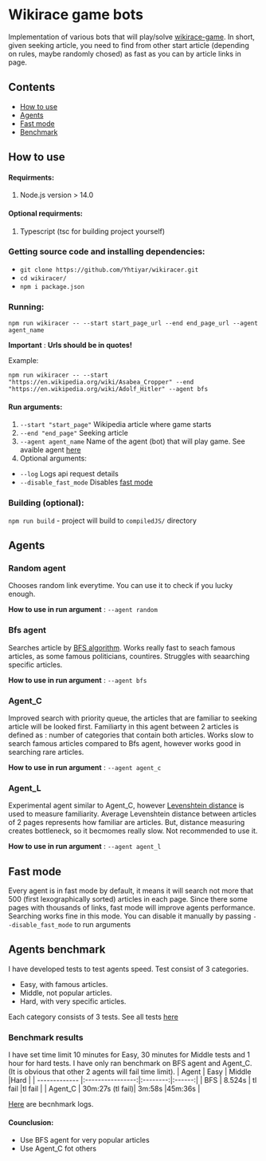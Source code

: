 # Wikirace game bots
Implementation of various bots that will play/solve [wikirace-game](https://en.wikipedia.org/wiki/Wikipedia:Wikirace). In short, given seeking article,
you need to find from other start article (depending on rules, maybe randomly chosed) as fast as you can by article links in page.

## Contents
- [How to use](#how-to-use)
- [Agents](#agents)
- [Fast mode](#fast-mode)
- [Benchmark](#agents-benchmark)

## How to use
#### Requirments:
1. Node.js  version > 14.0

#### Optional requirments:
1. Typescript (tsc for building project yourself)

### Getting source code and installing dependencies:
* `git clone https://github.com/Yhtiyar/wikiracer.git`
* `cd wikiracer/`
* `npm i package.json`

### Running: 
`npm run wikiracer -- --start start_page_url --end end_page_url --agent agent_name`

**Important** : **Urls should be in quotes!**

 Example:
 
`npm run wikiracer -- --start "https://en.wikipedia.org/wiki/Asabea_Cropper" --end "https://en.wikipedia.org/wiki/Adolf_Hitler" --agent bfs`
#### Run arguments:
1. `--start "start_page"`  Wikipedia article where game starts
2. `--end "end_page"` Seeking article
3. `--agent agent_name`  Name of the agent (bot) that will play game. See avaible agent [here](#agents)
4. Optional arguments:
  * `--log` Logs api request details
  * `--disable_fast_mode` Disables [fast mode](#fast-mode)

### Building (optional):
`npm run build` - project will build to `compiledJS/` directory

## Agents
### Random agent
Chooses random link everytime. You can use it to check if you lucky enough.

**How to use in run argument** : `--agent random`

### Bfs agent
Searches article by [BFS algorithm](https://en.wikipedia.org/wiki/Breadth-first_search). Works really fast to seach famous articles, as
some famous politicians, countires. Struggles with seaarching specific articles.

**How to use in run argument** : `--agent bfs`

### Agent_C 
Improved search with priority queue, the articles that are familiar to seeking article will be looked first. Familiarty in this agent between 2 articles 
is defined as : number of categories that contain both articles. Works slow to search famous articles compared to Bfs agent, however works good in searching
rare articles.

**How to use in run argument** : `--agent agent_c`
### Agent_L
Experimental agent similar to Agent_C, however [Levenshtein distance](https://en.wikipedia.org/wiki/Levenshtein_distance) is used to measure familiarity. Average Levenshtein distance between articles of 2 pages represents how familiar are articles. But, distance measuring creates bottleneck, so it becmomes really slow. Not recommended to use it.

**How to use in run argument** : `--agent agent_l`
## Fast mode
Every agent is in fast mode by default, it means it will search not more that 500 (first lexographically sorted) articles in each page. Since there some pages
with thousands of links, fast mode will improve agents performance. Searching works fine in this mode. You can disable it manually by passing `--disable_fast_mode` to run arguments

## Agents benchmark
I have developed tests to test agents speed. Test consist of 3 categories.
- Easy, with famous articles.
- Middle, not popular articles.
- Hard, with very specific articles.

Each category consists of 3 tests. See all tests [here](https://github.com/Yhtiyar/wikiracer/blob/main/benchmark.ts)

### Benchmark results
I have set time limit  10 minutes for Easy, 30 minutes for Middle tests and 1 hour for hard tests. I have only ran benchmark on BFS agent and Agent_C. (It is obvious that other 2 agents will fail time limit). 
| Agent         | Easy             | Middle   |Hard    |
| ------------- |:----------------:|:--------:|:------:|
| BFS           | 8.524s           | tl fail  |tl fail |
| Agent_C       | 30m:27s (tl fail)|  3m:58s  |45m:36s |    

[Here](https://github.com/Yhtiyar/wikiracer/tree/main/benchmark-logs) are becnhmark logs.
#### Counclusion:
- Use BFS agent for very popular articles
- Use Agent_C fot others
